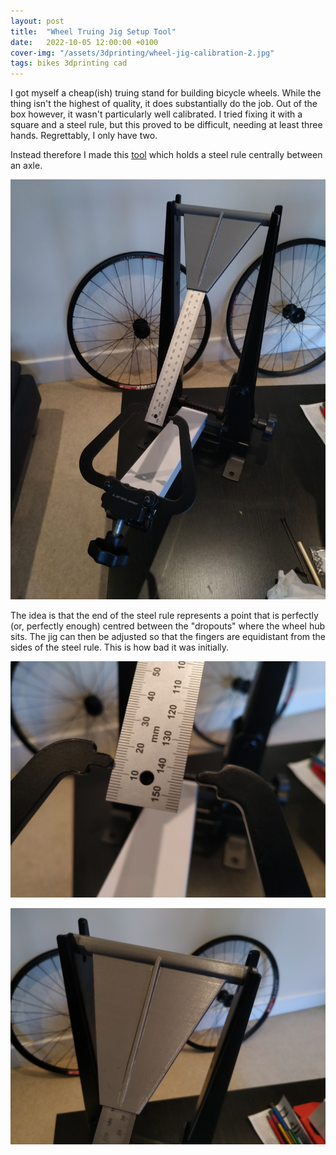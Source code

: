```yaml
---
layout: post
title:  "Wheel Truing Jig Setup Tool"
date:   2022-10-05 12:00:00 +0100
cover-img: "/assets/3dprinting/wheel-jig-calibration-2.jpg"
tags: bikes 3dprinting cad
---
```

I got myself a cheap(ish) truing stand for building bicycle wheels. While the thing isn't the highest of quality, it does substantially do the job. Out of the box however, it wasn't particularly well calibrated. I tried fixing it with a square and a steel rule, but this proved to be difficult, needing at least three hands. Regrettably, I only have two.

Instead therefore I made this [tool](https://www.printables.com/model/290506-wheel-truing-stand-alignment-tool) which holds a steel rule centrally between an axle.

![Wheel Jig Calibration](/assets/3dprinting/wheel-jig-calibration-1.jpg)

The idea is that the end of the steel rule represents a point that is perfectly (or, perfectly enough) centred between the "dropouts" where the wheel hub sits. The jig can then be adjusted so that the fingers are equidistant from the sides of the steel rule. This is how bad it was initially.

![Wheel Jig Calibration](/assets/3dprinting/wheel-jig-calibration-2.jpg)

![Wheel Jig Calibration](/assets/3dprinting/wheel-jig-calibration-3.jpg)
